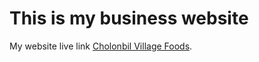 # This is my business website

My website live link [Cholonbil Village Foods](https://cholonbil-village-foods.netlify.app/).


